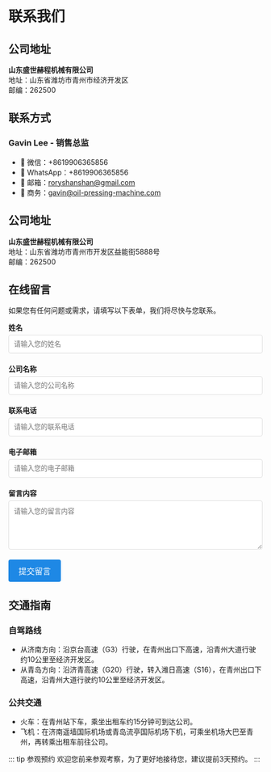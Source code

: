 # 联系我们

## 公司地址

**山东盛世赫程机械有限公司**  
地址：山东省潍坊市青州市经济开发区  
邮编：262500

## 联系方式

### Gavin Lee - 销售总监
- 📱 微信：+8619906365856
- 📱 WhatsApp：+8619906365856
- 📧 邮箱：roryshanshan@gmail.com
- 📧 商务：gavin@oil-pressing-machine.com

## 公司地址

**山东盛世赫程机械有限公司**  
地址：山东省潍坊市青州市开发区益能街5888号  
邮编：262500

## 在线留言

如果您有任何问题或需求，请填写以下表单，我们将尽快与您联系。

<div class="contact-form">
  <form action="https://formspree.io/f/xblaoewy" method="POST">
    <div class="form-group">
      <label for="name">姓名</label>
      <input type="text" id="name" name="name" placeholder="请输入您的姓名" required />
    </div>
    <div class="form-group">
      <label for="company">公司名称</label>
      <input type="text" id="company" name="company" placeholder="请输入您的公司名称" />
    </div>
    <div class="form-group">
      <label for="phone">联系电话</label>
      <input type="tel" id="phone" name="phone" placeholder="请输入您的联系电话" required />
    </div>
    <div class="form-group">
      <label for="email">电子邮箱</label>
      <input type="email" id="email" name="email" placeholder="请输入您的电子邮箱" required />
    </div>
    <div class="form-group">
      <label for="message">留言内容</label>
      <textarea id="message" name="message" rows="5" placeholder="请输入您的留言内容" required></textarea>
    </div>
    <input type="hidden" name="_subject" value="联系我们页面留言" />
    <input type="hidden" name="_next" value="/zh/contact/" />
    <div class="form-group">
      <button type="submit">提交留言</button>
    </div>
  </form>
</div>

<style>
.contact-form {
  max-width: 600px;
  margin: 0 auto;
}
.form-group {
  margin-bottom: 20px;
}
label {
  display: block;
  margin-bottom: 5px;
  font-weight: bold;
}
input, textarea {
  width: 100%;
  padding: 10px;
  border: 1px solid #ddd;
  border-radius: 4px;
}
button {
  background-color: #1e88e5;
  color: white;
  padding: 10px 20px;
  border: none;
  border-radius: 4px;
  cursor: pointer;
  font-size: 16px;
}
button:hover {
  background-color: #1565c0;
}
</style>

## 交通指南

### 自驾路线
- 从济南方向：沿京台高速（G3）行驶，在青州出口下高速，沿青州大道行驶约10公里至经济开发区。
- 从青岛方向：沿济青高速（G20）行驶，转入潍日高速（S16），在青州出口下高速，沿青州大道行驶约10公里至经济开发区。

### 公共交通
- 火车：在青州站下车，乘坐出租车约15分钟可到达公司。
- 飞机：在济南遥墙国际机场或青岛流亭国际机场下机，可乘坐机场大巴至青州，再转乘出租车前往公司。

::: tip 参观预约
欢迎您前来参观考察，为了更好地接待您，建议提前3天预约。
:::